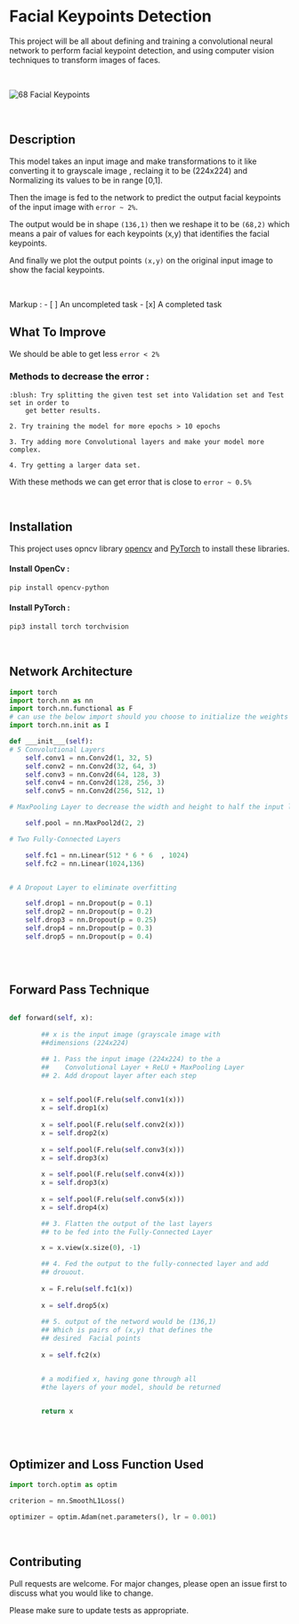 # Facial Keypoints Detection

This project will be all about defining and training a convolutional neural network to perform facial keypoint detection, and using computer vision techniques to transform images of faces.

<br />


![68 Facial Keypoints](https://miro.medium.com/max/1200/1*a6kXOpZQ4abIk0EfIkKOpw.jpeg)


<br />

## Description 

This model takes an input image and make transformations  to it like converting it to grayscale image , reclaing it to be (224x224) and Normalizing its values to be in range [0,1].

Then the image is fed to the network to predict the output facial keypoints of the input image with ````error ~ 2%````.


The output would be in shape ```(136,1)``` then we reshape it to be ```(68,2)``` which means a pair of values for each keypoints (x,y) that identifies the facial keypoints.

And finally we plot the output points ```(x,y)``` on the original input image to show the facial keypoints.

<br />

 Markup : - [ ] An uncompleted task
          - [x] A completed task


## What To Improve 

We should be able to get less ```error < 2%``` 

### Methods to decrease the error :
  
    :blush: Try splitting the given test set into Validation set and Test set in order to
        get better results.

    2. Try training the model for more epochs > 10 epochs

    3. Try adding more Convolutional layers and make your model more complex.

    4. Try getting a larger data set.


With these methods we can get error that is close to ```error ~ 0.5%```

<br />

## Installation


This project uses opncv library [opencv](https://pypi.org/project/opencv-python/) and [PyTorch](https://pytorch.org/docs/stable/index.html) to install these libraries.

#### Install OpenCv :
```bash
pip install opencv-python
```
#### Install PyTorch :
```bash
pip3 install torch torchvision

```
<br />

## Network Architecture 

```python
import torch
import torch.nn as nn
import torch.nn.functional as F
# can use the below import should you choose to initialize the weights of your Net
import torch.nn.init as I

def ___init___(self):
# 5 Convolutional Layers 
    self.conv1 = nn.Conv2d(1, 32, 5)
    self.conv2 = nn.Conv2d(32, 64, 3)
    self.conv3 = nn.Conv2d(64, 128, 3)
    self.conv4 = nn.Conv2d(128, 256, 3)
    self.conv5 = nn.Conv2d(256, 512, 1)

# MaxPooling Layer to decrease the width and height to half the input layer

    self.pool = nn.MaxPool2d(2, 2)

# Two Fully-Connected Layers 

    self.fc1 = nn.Linear(512 * 6 * 6  , 1024)
    self.fc2 = nn.Linear(1024,136)


# A Dropout Layer to eliminate overfitting

    self.drop1 = nn.Dropout(p = 0.1)
    self.drop2 = nn.Dropout(p = 0.2)
    self.drop3 = nn.Dropout(p = 0.25)
    self.drop4 = nn.Dropout(p = 0.3)
    self.drop5 = nn.Dropout(p = 0.4)
        
```
<br />

## Forward Pass Technique 

```python

def forward(self, x):
  
        ## x is the input image (grayscale image with
        ##dimensions (224x224)

        ## 1. Pass the input image (224x224) to the a 
        ##    Convolutional Layer + ReLU + MaxPooling Layer
        ## 2. Add dropout layer after each step 

      
        x = self.pool(F.relu(self.conv1(x)))
        x = self.drop1(x)
        
        x = self.pool(F.relu(self.conv2(x)))
        x = self.drop2(x)
        
        x = self.pool(F.relu(self.conv3(x)))
        x = self.drop3(x)
        
        x = self.pool(F.relu(self.conv4(x)))
        x = self.drop3(x)
        
        x = self.pool(F.relu(self.conv5(x)))
        x = self.drop4(x)

        ## 3. Flatten the output of the last layers 
        ## to be fed into the Fully-Connected Layer

        x = x.view(x.size(0), -1)

        ## 4. Fed the output to the fully-connected layer and add 
        ## drouout.
        
        x = F.relu(self.fc1(x))
        
        x = self.drop5(x)
        
        ## 5. output of the netword would be (136,1)
        ## Which is pairs of (x,y) that defines the 
        ## desired  Facial points 
   
        x = self.fc2(x)


        # a modified x, having gone through all 
        #the layers of your model, should be returned


        return x
        
```
<br />

## Optimizer and Loss Function Used 

```python 
import torch.optim as optim

criterion = nn.SmoothL1Loss()

optimizer = optim.Adam(net.parameters(), lr = 0.001)
```

<br />


## Contributing
Pull requests are welcome. For major changes, please open an issue first to discuss what you would like to change.

Please make sure to update tests as appropriate.



